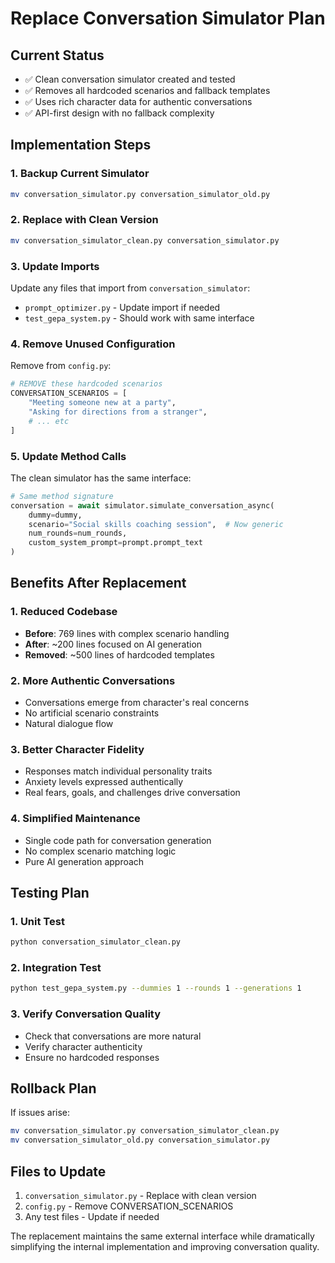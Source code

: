 # Replace Conversation Simulator Plan

## Current Status
- ✅ Clean conversation simulator created and tested
- ✅ Removes all hardcoded scenarios and fallback templates
- ✅ Uses rich character data for authentic conversations
- ✅ API-first design with no fallback complexity

## Implementation Steps

### 1. **Backup Current Simulator**
```bash
mv conversation_simulator.py conversation_simulator_old.py
```

### 2. **Replace with Clean Version**
```bash
mv conversation_simulator_clean.py conversation_simulator.py
```

### 3. **Update Imports**
Update any files that import from `conversation_simulator`:
- `prompt_optimizer.py` - Update import if needed
- `test_gepa_system.py` - Should work with same interface

### 4. **Remove Unused Configuration**
Remove from `config.py`:
```python
# REMOVE these hardcoded scenarios
CONVERSATION_SCENARIOS = [
    "Meeting someone new at a party",
    "Asking for directions from a stranger",
    # ... etc
]
```

### 5. **Update Method Calls**
The clean simulator has the same interface:
```python
# Same method signature
conversation = await simulator.simulate_conversation_async(
    dummy=dummy,
    scenario="Social skills coaching session",  # Now generic
    num_rounds=num_rounds,
    custom_system_prompt=prompt.prompt_text
)
```

## Benefits After Replacement

### 1. **Reduced Codebase**
- **Before**: 769 lines with complex scenario handling
- **After**: ~200 lines focused on AI generation
- **Removed**: ~500 lines of hardcoded templates

### 2. **More Authentic Conversations**
- Conversations emerge from character's real concerns
- No artificial scenario constraints
- Natural dialogue flow

### 3. **Better Character Fidelity**
- Responses match individual personality traits
- Anxiety levels expressed authentically
- Real fears, goals, and challenges drive conversation

### 4. **Simplified Maintenance**
- Single code path for conversation generation
- No complex scenario matching logic
- Pure AI generation approach

## Testing Plan

### 1. **Unit Test**
```bash
python conversation_simulator_clean.py
```

### 2. **Integration Test**
```bash
python test_gepa_system.py --dummies 1 --rounds 1 --generations 1
```

### 3. **Verify Conversation Quality**
- Check that conversations are more natural
- Verify character authenticity
- Ensure no hardcoded responses

## Rollback Plan
If issues arise:
```bash
mv conversation_simulator.py conversation_simulator_clean.py
mv conversation_simulator_old.py conversation_simulator.py
```

## Files to Update
1. `conversation_simulator.py` - Replace with clean version
2. `config.py` - Remove CONVERSATION_SCENARIOS
3. Any test files - Update if needed

The replacement maintains the same external interface while dramatically simplifying the internal implementation and improving conversation quality.

